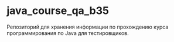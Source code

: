 # java_course_qa_b35
Репозиторий для хранения информации по прохождению курса программирования по Java для тестировщиков.
